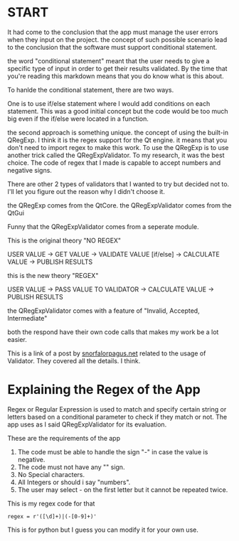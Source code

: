

# START

It had come to the conclusion that the app must manage the user errors when they input on the project. the concept of such possible scenario lead to the conclusion that the software must support conditional statement.

the word "conditional statement" meant that the user needs to give a specific type of input in order to get their results validated. By the time that you're reading this markdown means that you do know what is this about.

To hanlde the conditional statement, there are two ways. 

One is to use if/else statement where I would add conditions on each statement. This was a good initial concept but the code would be too much big even if the if/else were located in a function. 

the second approach is something unique. the concept of using the built-in QRegExp. I think it is the regex support for the Qt engine. it means that you don't need to import regex to make this work. To use the QRegExp is to use another trick called the QRegExpValidator. To my research, it was the best choice. The code of regex that I made is capable to accept numbers and negative signs. 

There are other 2 types of validators that I wanted to try but decided not to. I'll let you figure out the reason why I didn't choose it.

the QRegExp comes from the QtCore.
the QRegExpValidator comes from the QtGui

Funny that the QRegExpValidator comes from a seperate module.


This is the original theory "NO REGEX"

USER VALUE -> GET VALUE -> VALIDATE VALUE [if/else] -> CALCULATE VALUE -> PUBLISH RESULTS

this is the new theory "REGEX"

USER VALUE -> PASS VALUE TO VALIDATOR -> CALCULATE VALUE -> PUBLISH RESULTS


the QRegExpValidator comes with a feature of "Invalid, Accepted, Intermediate"

both the respond have their own code calls that makes my work be a lot easier.

This is a link of a post by [snorfalorpagus.net](https://snorfalorpagus.net/blog/2014/08/09/validating-user-input-in-pyqt4-using-qvalidator/) related to the usage of Validator. They covered all the details. I think.



# Explaining the Regex of the App

Regex or Regular Expression is used to match and specify certain string or letters based on a conditional parameter to check if they match or not.
The app uses as I said QRegExpValidator for its evaluation.


These are the requirements of the app
1. The code must be able to handle the sign "-" in case the value is negative.
2. The code must not have any "" sign.
3. No Special characters.
4. All Integers or should i say "numbers".
5. The user may select - on the first letter but it cannot be repeated twice.

This is my regex code for that
```
regex = r'([\d]+)|(-[0-9]+)'
```

This is for python but I guess you can modify it for your own use.

